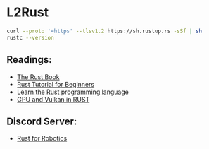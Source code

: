 # L2Rust
```bash
curl --proto '=https' --tlsv1.2 https://sh.rustup.rs -sSf | sh
rustc --version
```


## Readings:
- [The Rust Book](https://doc.rust-lang.org/stable/book/title-page.html)
- [Rust Tutorial for Beginners](https://www.youtube.com/watch?v=qP7LzZqGh30)
- [Learn the Rust programming language](https://www.youtube.com/watch?v=gAX3Zj-JGE0)
- [GPU and Vulkan in RUST](https://www.youtube.com/watch?v=TCoFGO2Lb4g)


## Discord Server:
- [Rust for Robotics](https://discord.gg/dQ2wPCHv)
